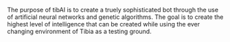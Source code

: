 The purpose of tibAI is to create a truely sophisticated bot through the use of artificial neural networks and genetic algorithms. The goal is to create the highest level of intelligence that can be created while using the ever changing environment of Tibia as a testing ground.
